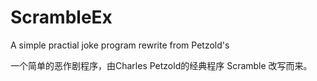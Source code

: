 # ScrambleEx

A simple practial joke program rewrite from Petzold's <Scramble>

一个简单的恶作剧程序，由Charles Petzold的经典程序 Scramble 改写而来。
